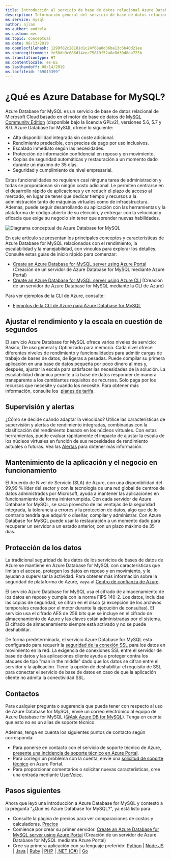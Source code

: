 ```yaml
---
title: Introducción al servicio de base de datos relacional Azure Database for MySQL
description: Información general del servicio de base de datos relacional de Azure Database for MySQL.
ms.service: mysql
author: ajlam
ms.author: andrela
ms.custom: mvc
ms.topic: conceptual
ms.date: 08/13/2019
ms.openlocfilehash: 1299f82c28181d1c24f68a0d36ba13c6b40d21ee
ms.sourcegitcommit: fe50db9c686d14eec75819f52a8e8d30d8ea725b
ms.translationtype: HT
ms.contentlocale: es-ES
ms.lasthandoff: 08/14/2019
ms.locfileid: "69013399"
---
```

# <a name="what-is-azure-database-for-mysql"></a>¿Qué es Azure Database for MySQL?

Azure Database for MySQL es un servicio de base de datos relacional de Microsoft Cloud basado en el motor de base de datos de [MySQL Community Edition](https://www.mysql.com/products/community/) (disponible bajo la licencia GPLv2), versiones 5.6, 5.7 y 8.0. Azure Database for MySQL ofrece lo siguiente:

- Alta disponibilidad integrada sin coste adicional.
- Rendimiento predecible, con precios de pago por uso inclusivos.
- Escalado inmediato según las necesidades.
- Protección de información confidencial en reposo y en movimiento.
- Copias de seguridad automáticas y restauración a un momento dado durante un máximo de 35 días.
- Seguridad y cumplimiento de nivel empresarial.

Estas funcionalidades no requieren casi ninguna tarea de administración y todas se proporcionan sin ningún costo adicional. Le permiten centrarse en el desarrollo rápido de aplicaciones y en reducir el plazo de acceso al mercado, en lugar de tener que dedicar tiempo y recursos a la administración tanto de máquinas virtuales como de infraestructura. Además, puede seguir desarrollando su aplicación con las herramientas y la plataforma de código abierto de su elección, y entregar con la velocidad y eficacia que exige su negocio sin tener que aprender nuevas habilidades.

![Diagrama conceptual de Azure Database for MySQL](media/overview/1-azure-db-for-mysql-conceptual-diagram.png)

En este artículo se presentan los principales conceptos y características de Azure Database for MySQL relacionados con el rendimiento, la escalabilidad y la manejabilidad, con vínculos para explorar los detalles. Consulte estas guías de inicio rápido para comenzar:

- [Create an Azure Database for MySQL server using Azure Portal](quickstart-create-mysql-server-database-using-azure-portal.md) (Creación de un servidor de Azure Database for MySQL mediante Azure Portal)
- [Create an Azure Database for MySQL server using Azure CLI](quickstart-create-mysql-server-database-using-azure-cli.md) (Creación de un servidor de Azure Database for MySQL mediante la CLI de Azure)

Para ver ejemplos de la CLI de Azure, consulte:

- [Ejemplos de la CLI de Azure para Azure Database for MySQL](sample-scripts-azure-cli.md)

## <a name="adjust-performance-and-scale-within-seconds"></a>Ajustar el rendimiento y la escala en cuestión de segundos
El servicio Azure Database for MySQL ofrece varios niveles de servicio: Básico, De uso general y Optimizado para memoria. Cada nivel ofrece diferentes niveles de rendimiento y funcionalidades para admitir cargas de trabajo de bases de datos, de ligeras a pesadas. Puede compilar su primera aplicación en una base de datos pequeña por poco dinero al mes y, después, ajustar la escala para satisfacer las necesidades de la solución. La escalabilidad dinámica permite a la base de datos responder de manera transparente a los cambiantes requisitos de recursos. Solo paga por los recursos que necesite y cuando los necesite. Para obtener más información, consulte los  [planes de tarifa](concepts-service-tiers.md).

## <a name="monitoring-and-alerting"></a>Supervisión y alertas
¿Cómo se decide cuándo adaptar la velocidad? Utilice las características de supervisión y alertas de rendimiento integradas, combinadas con la clasificación del rendimiento basado en los núcleos virtuales. Con estas herramientas, puede evaluar rápidamente el impacto de ajustar la escala de los núcleos virtuales en función de sus necesidades de rendimiento actuales o futuras. Vea las [Alertas](howto-alert-on-metric.md) para obtener más información.

## <a name="keep-your-app-and-business-running"></a>Mantenimiento de la aplicación y el negocio en funcionamiento
El Acuerdo de Nivel de Servicio (SLA) de Azure, con una disponibilidad del 99,99 % líder del sector y con la tecnología de una red global de centros de datos administrados por Microsoft, ayuda a mantener las aplicaciones en funcionamiento de forma ininterrumpida. Con cada servidor de Azure Database for MySQL, se saca provecho de las ventajas de la seguridad integrada, la tolerancia a errores y la protección de datos, algo que de lo contrario tendría que adquirir o diseñar, compilar y administrar. Con Azure Database for MySQL puede usar la restauración a un momento dado para recuperar un servidor a un estado anterior, con un plazo máximo de 35 días.

## <a name="secure-your-data"></a>Protección de los datos
La tradicional seguridad de los datos de los servicios de bases de datos de Azure se mantiene en Azure Database for MySQL con características que limitan el acceso, protegen los datos en reposo y en movimiento, y le ayudan a supervisar la actividad. Para obtener más información sobre la seguridad de plataforma de Azure, vaya al [Centro de confianza de Azure](https://www.microsoft.com/en-us/trustcenter/security).

El servicio Azure Database for MySQL usa el cifrado de almacenamiento de los datos en reposo y cumple con la norma FIPS 140-2. Los datos, incluidas las copias de seguridad, se cifran en el disco (a excepción de los archivos temporales creados por el motor durante la ejecución de consultas). El servicio usa el cifrado AES de 256 bits que se incluye en el cifrado de almacenamiento de Azure y las claves están administradas por el sistema. El cifrado de almacenamiento siempre está activado y no se puede deshabilitar.

De forma predeterminada, el servicio Azure Database for MySQL está configurado para requerir la [seguridad de la conexión SSL](./concepts-ssl-connection-security.md) para los datos en movimiento en la red. La exigencia de conexiones SSL entre el servidor de base de datos y las aplicaciones cliente ayuda a proteger contra los ataques de tipo "man in the middle" dado que los datos se cifran entre el servidor y la aplicación. Tiene la opción de deshabilitar el requisito de SSL para conectar el servicio de base de datos en caso de que la aplicación cliente no admita la conectividad SSL.

## <a name="contacts"></a>Contactos
Para cualquier pregunta o sugerencia que pueda tener con respecto al uso de Azure Database for MySQL, envíe un correo electrónico al equipo de Azure Database for MySQL ([@Ask Azure DB for MySQL](mailto:AskAzureDBforMySQL@service.microsoft.com)). Tenga en cuenta que esto no es un alias de soporte técnico.

Además, tenga en cuenta los siguientes puntos de contacto según corresponda:

- Para ponerse en contacto con el servicio de soporte técnico de Azure, [presente una incidencia de soporte técnico en Azure Portal](https://portal.azure.com/?#blade/Microsoft_Azure_Support/HelpAndSupportBlade).
- Para corregir un problema con la cuenta, envíe una [solicitud de soporte técnico](https://ms.portal.azure.com/#blade/Microsoft_Azure_Support/HelpAndSupportBlade/newsupportrequest) en Azure Portal.
- Para proporcionar comentarios o solicitar nuevas características, cree una entrada mediante [UserVoice](https://feedback.azure.com/forums/597982-azure-database-for-mysql).

## <a name="next-steps"></a>Pasos siguientes
Ahora que leyó una introducción a Azure Database for MySQL y contestó a la pregunta "¿Qué es Azure Database for MySQL?", ya está listo para:

- Consulte la página de precios para ver comparaciones de costos y calculadoras. [Precios](https://azure.microsoft.com/pricing/details/mysql/)
- Comience por crear su primer servidor. [Create an Azure Database for MySQL server using Azure Portal](quickstart-create-mysql-server-database-using-azure-portal.md) (Creación de un servidor de Azure Database for MySQL mediante Azure Portal)
- Cree su primera aplicación con su lenguaje preferido: [Python](./connect-python.md) | [Node.JS](./connect-nodejs.md) | [Java](./connect-java.md) | [Ruby](./connect-ruby.md) | [PHP](./connect-php.md) | [.NET (C#)](./connect-csharp.md) | [Go](./connect-go.md)
